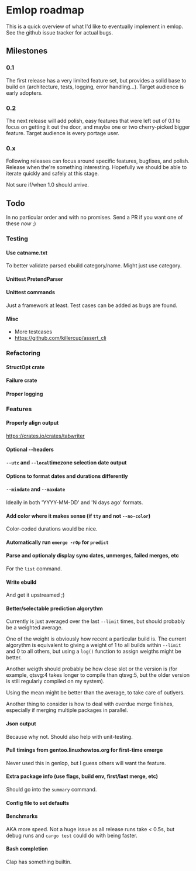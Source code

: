 # Emlop roadmap
This is a quick overview of what I'd like to eventually implement in emlop.
See the github issue tracker for actual bugs.

## Milestones
### 0.1
The first release has a very limited feature set, but provides a solid base to build on
(architecture, tests, logging, error handling...). Target audience is early adopters.

### 0.2
The next release will add polish, easy features that were left out of 0.1 to focus on getting it out
the door, and maybe one or two cherry-picked bigger feature. Target audience is every portage user.

### 0.x
Following releases can focus around specific features, bugfixes, and polish. Release when the're
something interesting. Hopefully we should be able to iterate quickly and safely at this stage.

Not sure if/when 1.0 should arrive.


## Todo
In no particular order and with no promises. Send a PR if you want one of these *now* ;)

### Testing
#### Use catname.txt
To better validate parsed ebuild category/name. Might just use category.
#### Unittest PretendParser
#### Unittest commands
Just a framework at least. Test cases can be added as bugs are found.
#### Misc
* More testcases
* https://github.com/killercup/assert_cli

### Refactoring
#### StructOpt crate
#### Failure crate
#### Proper logging

### Features
#### Properly align output
https://crates.io/crates/tabwriter
#### Optional --headers
#### `--utc` and `--local`timezone selection date output
#### Options to format dates and durations differently
#### `--mindate` and `--maxdate`
Ideally in both 'YYYY-MM-DD' and 'N days ago' formats.
#### Add color where it makes sense (if `tty` and not `--no-color`)
Color-coded durations would be nice.
#### Automatically run `emerge -rOp` for `predict`
#### Parse and optionaly display sync dates, unmerges, failed merges, etc
For the `list` command.
#### Write ebuild
And get it upstreamed ;)
#### Better/selectable prediction algorythm
Currently is just averaged over the last `--limit` times, but should probably be a weighted average.

One of the weight is obviously how recent a particular build is. The current algorythm is equivalent
to giving a weight of 1 to all builds within `--limit` and 0 to all others, but using a `log()`
function to assign weigths might be better.

Another weigth should probably be how close slot or the version is (for example, qtsvg:4 takes
longer to compile than qtsvg:5, but the older version is still regularly compiled on my system).

Using the mean might be better than the average, to take care of outlyers.

Another thing to consider is how to deal with overdue merge finishes, especially if merging multiple
packages in parallel.
#### Json output
Because why not. Should also help with unit-testing.
#### Pull timings from gentoo.linuxhowtos.org for first-time emerge
Never used this in genlop, but I guess others will want the feature.
#### Extra package info (use flags, build env, first/last merge, etc)
Should go into the `summary` command.
#### Config file to set defaults
#### Benchmarks
AKA more speed. Not a huge issue as all release runs take < 0.5s, but debug runs and `cargo test`
could do with being faster.
#### Bash completion
Clap has something builtin.
